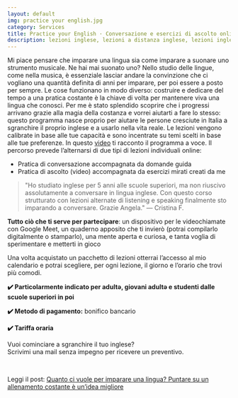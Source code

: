```yaml
---
layout: default
img: practice your english.jpg
category: Services
title: Practice your English · Conversazione e esercizi di ascolto online in inglese
description: lezioni inglese, lezioni a distanza inglese, lezioni inglese treviso, lezioni inglese individuali, inglese conversazione, inglese ascolto, lezioni inglese online
---
```

<p>
Mi piace pensare che imparare una lingua sia come imparare a suonare uno strumento musicale. Ne hai mai suonato uno? Nello studio delle lingue, come nella musica, è essenziale lasciar andare la convinzione che ci vogliano una quantità definita di anni per imparare, per poi essere a posto per sempre. Le cose funzionano in modo diverso: costruire e dedicare del tempo a una pratica costante è la chiave di volta per mantenere viva una lingua che conosci. Per me è stato splendido scoprire che i progressi arrivano grazie alla magia della costanza e vorrei aiutarti a fare lo stesso: questo programma nasce proprio per aiutare le persone cresciute in Italia a sgranchire il proprio inglese e a usarlo nella vita reale. Le lezioni vengono calibrate in base alle tue capacità e sono incentrate su temi scelti in base alle tue preferenze. In questo <a href="https://www.youtube.com/watch?v=BRurCZQJ2YI">video</a> ti racconto il programma a voce. Il percorso prevede l’alternarsi di due tipi di lezioni individuali online:
</p>
<ul type="disc">    
    <li>Pratica di conversazione accompagnata da domande guida</li>
    <li>Pratica di ascolto (video) accompagnata da esercizi mirati creati da me</li>
</ul>
<blockquote>
"Ho studiato inglese per 5 anni alle scuole superiori, ma non riuscivo assolutamente a conversare in lingua inglese. Con questo corso strutturato con lezioni alternate di listening e speaking finalmente sto imparando a conversare. Grazie Angela."
— Cristina F.
</blockquote>
<p>
<strong>Tutto ciò che ti serve per partecipare</strong>: un dispositivo per le videochiamate con Google Meet, un quaderno apposito che ti invierò (potrai compilarlo digitalmente o stamparlo), una mente aperta e curiosa, e tanta voglia di sperimentare e metterti in gioco
</p>
<p>
Una volta acquistato un pacchetto di lezioni otterrai l’accesso al mio calendario e potrai scegliere, per ogni lezione, il giorno e l’orario che trovi più comodi.
</p>
<p>
<strong>✔️ Particolarmente indicato per adultə, giovani adultə e studenti dalle scuole superiori in poi</strong>
</p>
<p>
<strong>✔️ Metodo di pagamento:</strong> bonifico bancario
</p>
<p>
<strong>✔️ Tariffa oraria</strong>
</p>
<p>
Vuoi cominciare a sgranchire il tuo inglese? 
<br>
Scrivimi una mail senza impegno per ricevere un preventivo.
</p>
<br>
<p>
Leggi il post: <a href="https://angelatiliatranslations.github.io/blog/quanto-ci-vuole-per-imparare-una-lingua-puntare-su-un-allenamento-costante-%C3%A8-un-idea-migliore">Quanto ci vuole per imparare una lingua? Puntare su un allenamento costante è un’idea migliore</a>
</p>
